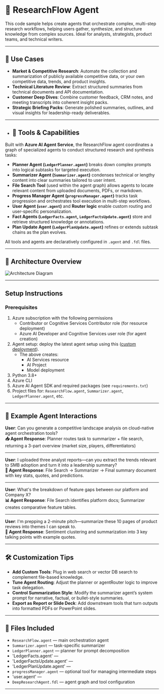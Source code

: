 # 🧠 ResearchFlow Agent

This code sample helps create agents that orchestrate complex, multi-step research workflows, helping users gather, synthesize, and structure knowledge from complex sources. Ideal for analysts, strategists, product teams, and technical writers.

---

## 💼 Use Cases

- **Market & Competitive Research**: Automate the collection and summarization of publicly available competitive data, or your own competitive data, trends, and product insights.
- **Technical Literature Review**: Extract structured summaries from technical documents and API documentation.
- **Customer Deep Dives**: Combine customer feedback, CRM notes, and meeting transcripts into coherent insight packs.
- **Strategic Briefing Packs**: Generate polished summaries, outlines, and visual insights for leadership-ready deliverables.

---

- ## 🧩 Tools & Capabilities

Built with **Azure AI Agent Service**, the ResearchFlow agent coordinates a graph of specialized agents to conduct structured research and synthesis tasks:

- **Planner Agent (`LedgerPlanner.agent`)** breaks down complex prompts into logical subtasks for targeted execution.
- **Summarizer Agent (`Summarizer.agent`)** condenses technical or lengthy content into clear summaries tailored to user intent.
- **File Search Tool** (used within the agent graph) allows agents to locate relevant content from uploaded documents, PDFs, or markdown.
- **Progress Manager Agent (`progressManager.agent`)** tracks task progression and orchestrates tool execution in multi-step workflows.
- **User Agent (`user.agent`)** and **Router logic** enable custom routing and user-specific personalization.
- **Fact Agents (`LedgerFacts.agent`, `LedgerFactsUpdate.agent`)** store and retrieve structured knowledge or annotations.
- **Plan Update Agent (`LedgerPlanUpdate.agent`)** refines or extends subtask chains as the plan evolves.

All tools and agents are declaratively configured in `.agent` and `.fdl` files.

---

## 🧠 Architecture Overview

![Architecture Diagram](assets/architecture-researchflow.png)

---

## Setup Instructions

### Prerequisites

1. Azure subscription with the following permissions
   - Contributor or Cognitive Services Contributor role (for resource deployment)
   - Azure AI Developer and Cognitive Services user role (for agent creation)
2. Agent setup: deploy the latest agent setup using this ([custom deployment](https://www.aka.ms/basic-agent-deployment)).
   - The above creates:
      - AI Services resource
      - AI Project
      - Model deployment
3. Python 3.8+
4. Azure CLI
5. Azure AI Agent SDK and required packages (see `requirements.txt`)
6. Project files for: `ResearchFlow.agent`, `Summarizer.agent`, `LedgerPlanner.agent`, etc.

---

## 💬 Example Agent Interactions

**User**: Can you generate a competitive landscape analysis on cloud-native agent orchestration tools?  
**📥 Agent Response**: Planner routes task to summarizer + file search, returning a 3-part overview (market size, players, differentiators)

---

**User**: I uploaded three analyst reports—can you extract the trends relevant to SMB adoption and turn it into a leadership summary?  
**📄 Agent Response**: File Search → Summarizer → Final summary document with key stats, quotes, and predictions.

---

**User**: What's the breakdown of feature gaps between our platform and Company X?  
**📊 Agent Response**: File Search identifies platform docs; Summarizer creates comparative feature tables.

---

**User**: I'm prepping a 2-minute pitch—summarize these 10 pages of product reviews into themes I can speak to.  
**🧠 Agent Response**: Sentiment clustering and summarization into 3 key talking points with example quotes.

---

## 🛠 Customization Tips

- **Add Custom Tools**: Plug in web search or vector DB search to complement file-based knowledge.
- **Tune Agent Routing**: Adjust the planner or agentRouter logic to improve task delegation.
- **Control Summarization Style**: Modify the summarizer agent’s system prompt for narrative, factual, or bullet-style summaries.
- **Export as Report or Slide Deck**: Add downstream tools that turn outputs into formatted PDFs or PowerPoint slides.

---

## 📁 Files Included

- `ResearchFlow.agent` — main orchestration agent
- `Summarizer.agent` — task-specific summarizer
- `LedgerPlanner.agent` — planner for prompt decomposition
- 'LedgerFacts.agent' —
- 'LedgerFactsUpdate.agent' —
- 'LedgerPlanUpdate.agent' —
- `progressManager.agent` — optional tool for managing intermediate steps
- 'user.agent' —
- `DeepResearchAgent.fdl` — agent graph and tool configuration

---


